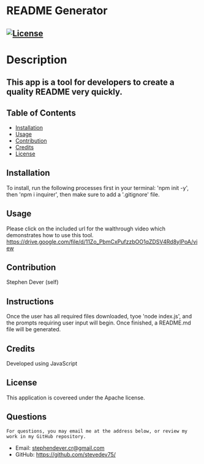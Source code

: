 
  # README Generator
  ## [![License](https://img.shields.io/badge/License-Apache%202.0-blue.svg)](https://opensource.org/licenses/Apache-2.0)
 

  # Description
  ## This app is a tool for developers to create a quality README very quickly.

  ## Table of Contents
  * [Installation](#installation)
  * [Usage](#usage)
  * [Contribution](#contribution)
  * [Credits](#credits)
  * [License](#license)
  
  ## Installation
  To install, run the following processes first in your terminal: 'npm init -y', then 'npm i inquirer', then make sure to add a '.gitignore' file.

  ## Usage
  Please click on the included url for the walthrough video which demonstrates how to use this tool.
  https://drive.google.com/file/d/11Zo_PbmCxPufzzbOO1qZDSV4Rd8yIPoA/view

  ## Contribution
  Stephen Dever (self)

  ## Instructions
  Once the user has all required files downloaded, tyoe 'node index.js', and the prompts requiring user input will begin. Once finished, a README.md file will be generated.

  ## Credits
  Developed using JavaScript

  ## License
  This application is covereed under the Apache license.

  ## Questions
    For questions, you may email me at the address below, or review my work in my GitHub repository.
  * Email: stephendever.cr@gmail.com
  * GitHub: https://github.com/stevedev75/
